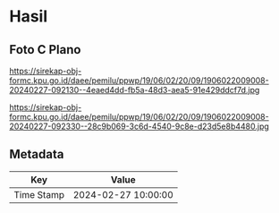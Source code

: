 # Hasil

## Foto C Plano

https://sirekap-obj-formc.kpu.go.id/daee/pemilu/ppwp/19/06/02/20/09/1906022009008-20240227-092130--4eaed4dd-fb5a-48d3-aea5-91e429ddcf7d.jpg

https://sirekap-obj-formc.kpu.go.id/daee/pemilu/ppwp/19/06/02/20/09/1906022009008-20240227-092330--28c9b069-3c6d-4540-9c8e-d23d5e8b4480.jpg


## Metadata

| Key        | Value               |
| ---------- | ------------------- |
| Time Stamp | 2024-02-27 10:00:00 |



